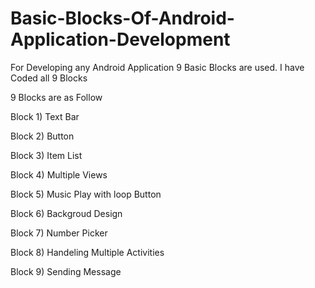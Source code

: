 # Basic-Blocks-Of-Android-Application-Development
For Developing any Android Application 9 Basic Blocks are used. I have Coded all 9 Blocks 


9 Blocks are as Follow 

Block 1) Text Bar

Block 2) Button 

Block 3) Item List

Block 4) Multiple Views 

Block 5) Music Play with loop Button

Block 6) Backgroud Design 

Block 7) Number Picker

Block 8) Handeling Multiple Activities

Block 9) Sending Message 

